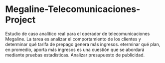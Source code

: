 # Megaline-Telecomunicaciones-Project
Estudio de caso analítico real para el operador de telecomunicaciones Megaline.  La tarea es analizar el comportamiento de los clientes y determinar qué tarifa de prepago genera más ingresos.  eterminar qué plan, en promedio, aporta más ingresos es una cuestión que se abordará mediante pruebas estadísticas.  Analizar presupuesto de publicidad.

